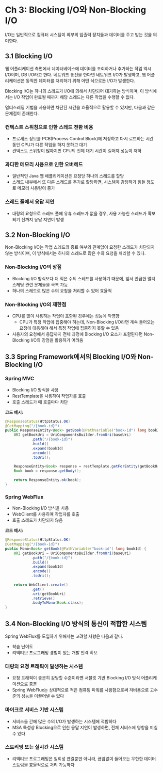 # Ch 3: Blocking I/O와 Non-Blocking I/O

I/O는 일반적으로 컴퓨터 시스템이 외부의 입출력 장치들과 데이터를 주고 받는 것을 의미한다.

## 3.1 Blocking I/O

웹 어플리케이션 측면에서 데이터베이스에 데이터를 조회하거나 추가하는 작업 역시 I/O이며, DB I/O라고 한다.
네트워크 통신을 한다면 네트워크 I/O가 발생하고, 웹 어플리케이션은 동적인 데이터를 처리하기 위해 어떤 식으로든 I/O가 발생한다.

Blocking I/O는 하나의 스레드가 I/O에 의해서 차단되어 대기하는 방식이며, 이 방식에서는 I/O 작업이 완료될 때까지
해당 스레드는 다른 작업을 수행할 수 없다.

멀티스레딩 기법을 사용하면 차단된 시간을 효율적으로 활용할 수 있지만, 다음과 같은 문제점이 존재한다.

### 컨텍스트 스위칭으로 인한 스레드 전환 비용
- 프로세스 정보를 PCB(Process Control Block)에 저장하고 다시 로드하는 시간 동안 CPU가 다른 작업을 하지 못하고 대기
- 컨텍스트 스위칭이 많아지면 CPU의 전체 대기 시간이 길어져 성능이 저하

### 과다한 메모리 사용으로 인한 오버헤드
- 일반적인 Java 웹 애플리케이션은 요청당 하나의 스레드를 할당
- 스레드 내부에서 또 다른 스레드를 추가로 할당하면, 시스템이 감당하기 힘들 정도로 메모리 사용량이 증가

### 스레드 풀에서 응답 지연
- 대량의 요청으로 스레드 풀에 유휴 스레드가 없을 경우, 사용 가능한 스레드가 확보되기 전까지 응답 지연이 발생

## 3.2 Non-Blocking I/O

Non-Blocking I/O는 작업 스레드의 종료 여부와 관계없이 요청한 스레드가 차단되지 않는 방식이며, 이 방식에서는 하나의 스레드로 많은 수의 요청을 처리할 수 있다.

### Non-Blocking I/O의 장점
- Blocking I/O 방식보다 더 적은 수의 스레드를 사용하기 때문에, 앞서 언급한 멀티스레딩 관련 문제들을 극복 가능
- 하나의 스레드로 많은 수의 요청을 처리할 수 있어 효율적

### Non-Blocking I/O의 제한점
- CPU를 많이 사용하는 작업이 포함된 경우에는 성능에 악영향
  - CPU가 특정 작업에 집중해야 하는데, Non-Blocking I/O라면 계속 들어오는 요청에 대응해야 해서 특정 작업에 집중하지 못할 수 있음
- 사용자의 요청에서 응답까지 전체 과정에 Blocking I/O 요소가 포함된다면 Non-Blocking I/O의 장점을 활용하기 어려움

## 3.3 Spring Framework에서의 Blocking I/O와 Non-Blocking I/O

### Spring MVC
- Blocking I/O 방식을 사용
- RestTemplate을 사용하여 작업자를 호출
- 호출 스레드가 매 호출마다 차단

**코드 예시:**
```java
@ResponseStatus(HttpStatus.OK)
@GetMapping("/{book-id}")
public ResponseEntity<Book> getBook(@PathVariable("book-id") long bookId) {
    URI getBookUri = UriComponentsBuilder.fromUri(baseUri)
            .path("/{book-id}")
            .build()
            .expand(bookId)
            .encode()
            .toUri();
    
    ResponseEntity<Book> response = restTemplate.getForEntity(getBookUri, Book.class);
    Book book = response.getBody();
    
    return ResponseEntity.ok(book);
}
```

### Spring WebFlux
- Non-Blocking I/O 방식을 사용
- WebClient를 사용하여 작업자를 호출
- 호출 스레드가 차단되지 않음

**코드 예시:**
```java
@ResponseStatus(HttpStatus.OK)
@GetMapping("/{book-id}")
public Mono<Book> getBook(@PathVariable("book-id") long bookId) {
    URI getBookUri = UriComponentsBuilder.fromUri(baseUri)
            .path("/{book-id}")
            .build()
            .expand(bookId)
            .encode()
            .toUri();
    
    return WebClient.create()
            .get()
            .uri(getBookUri)
            .retrieve()
            .bodyToMono(Book.class);
}
```

## 3.4 Non-Blocking I/O 방식의 통신이 적합한 시스템

Spring WebFlux를 도입하기 위해서는 고려할 사항은 다음과 같다.
- 학습 난이도
- 리액티브 프로그래밍 경험이 있는 개발 인력 확보

### 대량의 요청 트래픽이 발생하는 시스템
- 요청 트래픽이 충분히 감당할 수준이라면 서블릿 기반 Blocking I/O 방식 어플리케이션으로 충분
- Spring WebFlux는 상대적으로 적은 컴퓨팅 파워를 사용함으로써 저비용으로 고수준의 성능을 이끌어낼 수 있다

### 마이크로 서비스 기반 시스템
- 서비스들 간에 많은 수의 I/O가 발생하는 시스템에 적합하다
- MSA 특성상 Blocking으로 인한 응답 지연이 발생하면, 전체 서비스에 영향을 미칠 수 있다

### 스트리밍 또는 실시간 시스템
- 리액티브 프로그래밍은 일회성 연결뿐만 아니라, 끊임없이 들어오는 무한한 데이터 스트림을 효율적으로 처리 가능하다
